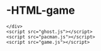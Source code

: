 # -HTML-game
    </div>
    <script src="ghost.js"></script>
    <script src="pacman.js"></script>
    <script src="game.js"></script>
</body>

</html>
